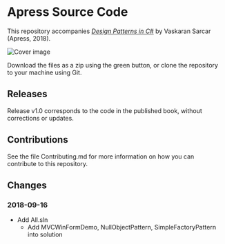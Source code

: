 ﻿# Apress Source Code

This repository accompanies [*Design Patterns in C#*](https://www.apress.com/9781484236390) by Vaskaran Sarcar (Apress, 2018).

[comment]: #cover
![Cover image](9781484236390.jpg)

Download the files as a zip using the green button, or clone the repository to your machine using Git.

## Releases

Release v1.0 corresponds to the code in the published book, without corrections or updates.

## Contributions

See the file Contributing.md for more information on how you can contribute to this repository.

## Changes
### 2018-09-16
* Add All.sln
  * Add MVCWinFormDemo, NullObjectPattern, SimpleFactoryPattern into solution